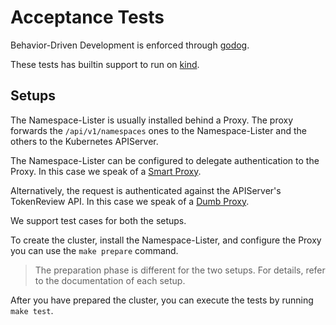 # Acceptance Tests

Behavior-Driven Development is enforced through [godog](https://github.com/cucumber/godog).

These tests has builtin support to run on [kind](https://kind.sigs.k8s.io/).

## Setups

The Namespace-Lister is usually installed behind a Proxy.
The proxy forwards the `/api/v1/namespaces` ones to the Namespace-Lister and the others to the Kubernetes APIServer.

The Namespace-Lister can be configured to delegate authentication to the Proxy.
In this case we speak of a [Smart Proxy](./test/smart-proxy/).

Alternatively, the request is authenticated against the APIServer's TokenReview API.
In this case we speak of a [Dumb Proxy](./test/dumb-proxy/).

We support test cases for both the setups.

To create the cluster, install the Namespace-Lister, and configure the Proxy you can use the `make prepare` command.
> The preparation phase is different for the two setups.
> For details, refer to the documentation of each setup.

After you have prepared the cluster, you can execute the tests by running `make test`.

